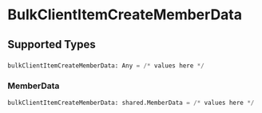 # BulkClientItemCreateMemberData


## Supported Types

### 

```python
bulkClientItemCreateMemberData: Any = /* values here */
```

### MemberData

```python
bulkClientItemCreateMemberData: shared.MemberData = /* values here */
```

